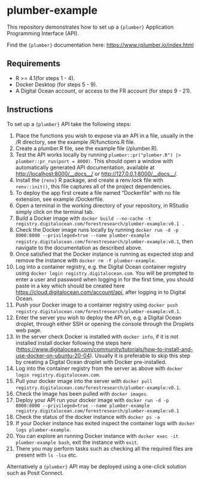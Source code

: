 
<!-- README.md is generated from README.Rmd. Please edit that file -->

# plumber-example

This repository demonstrates how to set up a `{plumber}` Application
Programming Interface (API).

Find the `{plumber}` documentation here:
<https://www.rplumber.io/index.html>

## Requirements

- R \>= 4.1(for steps 1 - 4).
- Docker Desktop (for steps 5 - 9).
- A Digital Ocean account, or access to the FR account (for steps 9 -
  21).

## Instructions

To set up a `{plumber}` API take the following steps:

1.  Place the functions you wish to expose via an API in a file, usually
    in the /R directory, see the example /R/functions.R file.
2.  Create a plumber.R file, see the example file (/plumber.R).
3.  Test the API works locally by running
    `plumber::pr("plumber.R") |> plumber::pr_run(port = 8000)`. This
    should open a window with automatically generated API documentation,
    available at <http://localhost:8000/__docs__/> or
    <http://127.0.0.1:8000/__docs__/>.
4.  Install the `{renv}` R package, and create a renv.lock file with
    `renv::init()`, this file captures all of the project dependencies.
5.  To deploy the app first create a file named “Dockerfile” with no
    file extension, see example /Dockerfile.
6.  Open a terminal in the working directory of your repository, in
    RStudio simply click on the terminal tab.
7.  Build a Docker image with
    `docker build --no-cache -t registry.digitalocean.com/forestresearch/plumber-example:v0.1 .`
8.  Check the Docker image runs locally by running
    `docker run -d -p 8000:8000 --privileged=true --name plumber-example registry.digitalocean.com/forestresearch/plumber-example:v0.1`,
    then navigate to the documentation as described above.
9.  Once satisfied that the Docker instance is running as expected stop
    and remove the instance with `docker rm -f plumber-example`.
10. Log into a container registry, e.g. the Digital Ocean container
    registry using `docker login registry.digitalocean.com`. You will be
    prompted to enter a user and password when logging in for the first
    time, you should paste in a key which should be created here
    <https://cloud.digitalocean.com/account/api>, after logging in to
    Digital Ocean.
11. Push your Docker image to a container registry using
    `docker push registry.digitalocean.com/forestresearch/plumber-example:v0.1`.
12. Enter the server you wish to deploy the API on, e.g. a Digital Ocean
    droplet, through either SSH or opening the console through the
    Droplets web page.
13. In the server check Docker is installed with `docker info`, if it is
    not installed install docker following the steps here
    (<https://www.digitalocean.com/community/tutorials/how-to-install-and-use-docker-on-ubuntu-20-04>).
    Usually it is preferable to skip this step by creating a Digital
    Ocean droplet with Docker pre-installed.
14. Log into the container registry from the server as above with
    `docker login registry.digitalocean.com`.
15. Pull your docker image into the server with
    `docker pull registry.digitalocean.com/forestresearch/plumber-example:v0.1`.
16. Check the image has been pulled with `docker images`.
17. Deploy your API run your docker image with
    `docker run -d -p 8000:8000 --privileged=true --name plumber-example registry.digitalocean.com/forestresearch/plumber-example:v0.1`
18. Check the status of the docker instance with `docker ps -a`
19. If your Docker instance has exited inspect the container logs with
    `docker logs plumber-example`.
20. You can explore an running Docker instance with
    `docker exec -it plumber-example bash`, exit the instance with
    `exit`.
21. There you may perform tasks such as checking all the required files
    are present with `ls -lsa` etc.

Alternatively a `{plumber}` API may be deployed using a one-click
solution such as Posit Connect.
